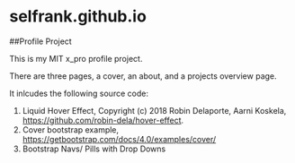 # selfrank.github.io
##Profile Project

This is my MIT x_pro profile project. 

There are three pages, a cover, an about, and a projects overview page. 

It inlcudes the following source code:
1. Liquid Hover Effect, Copyright (c) 2018 Robin Delaporte, Aarni Koskela, https://github.com/robin-dela/hover-effect.  
2. Cover bootstrap example, https://getbootstrap.com/docs/4.0/examples/cover/
3. Bootstrap Navs/ Pills with Drop Downs
